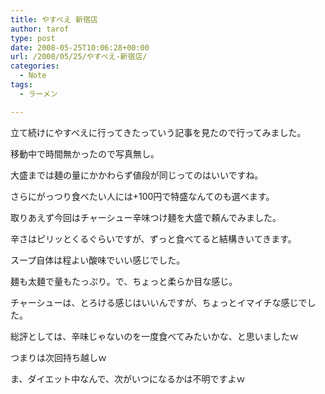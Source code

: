 ```yaml
---
title: やすべえ 新宿店
author: tarof
type: post
date: 2008-05-25T10:06:28+00:00
url: /2008/05/25/やすべえ-新宿店/
categories:
  - Note
tags:
  - ラーメン

---
```

立て続けにやすべえに行ってきたっていう記事を見たので行ってみました。
  
移動中で時間無かったので写真無し。

大盛までは麺の量にかかわらず値段が同じってのはいいですね。
  
さらにがっつり食べたい人には+100円で特盛なんてのも選べます。
  
取りあえず今回はチャーシュー辛味つけ麺を大盛で頼んでみました。

辛さはピリッとくるぐらいですが、ずっと食べてると結構きいてきます。
  
スープ自体は程よい酸味でいい感じでした。
  
麺も太麺で量もたっぷり。で、ちょっと柔らか目な感じ。

チャーシューは、とろける感じはいいんですが、ちょっとイマイチな感じでした。

総評としては、辛味じゃないのを一度食べてみたいかな、と思いましたｗ
  
つまりは次回持ち越しｗ

ま、ダイエット中なんで、次がいつになるかは不明ですよｗ
